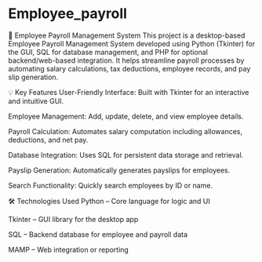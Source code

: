 # Employee_payroll

🧾 Employee Payroll Management System
This project is a desktop-based Employee Payroll Management System developed using Python (Tkinter) for the GUI, SQL for database management, and PHP for optional backend/web-based integration. It helps streamline payroll processes by automating salary calculations, tax deductions, employee records, and pay slip generation.

💡 Key Features
User-Friendly Interface: Built with Tkinter for an interactive and intuitive GUI.

Employee Management: Add, update, delete, and view employee details.

Payroll Calculation: Automates salary computation including allowances, deductions, and net pay.

Database Integration: Uses SQL for persistent data storage and retrieval.

Payslip Generation: Automatically generates payslips for employees.

Search Functionality: Quickly search employees by ID or name.



🛠️ Technologies Used
Python – Core language for logic and UI

Tkinter – GUI library for the desktop app

SQL  – Backend database for employee and payroll data

MAMP – Web integration or reporting 
